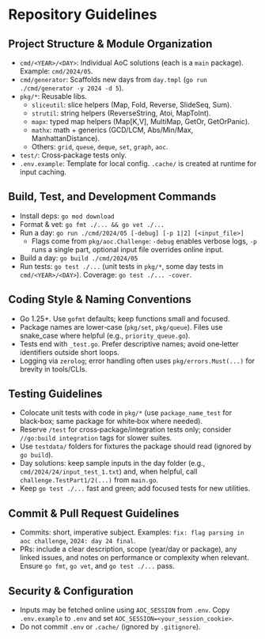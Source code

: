 # Repository Guidelines

## Project Structure & Module Organization
- `cmd/<YEAR>/<DAY>`: Individual AoC solutions (each is a `main` package). Example: `cmd/2024/05`.
- `cmd/generator`: Scaffolds new days from `day.tmpl` (`go run ./cmd/generator -y 2024 -d 5`).
- `pkg/*`: Reusable libs.
  - `sliceutil`: slice helpers (Map, Fold, Reverse, SlideSeq, Sum).
  - `strutil`: string helpers (ReverseString, Atoi, MapToInt).
  - `mapx`: typed map helpers (Map[K,V], MultiMap, GetOr, GetOrPanic).
  - `mathx`: math + generics (GCD/LCM, Abs/Min/Max, ManhattanDistance).
  - Others: `grid`, `queue`, `deque`, `set`, `graph`, `aoc`.
- `test/`: Cross‑package tests only.
- `.env.example`: Template for local config. `.cache/` is created at runtime for input caching.

## Build, Test, and Development Commands
- Install deps: `go mod download`
- Format & vet: `go fmt ./... && go vet ./...`
- Run a day: `go run ./cmd/2024/05 [-debug] [-p 1|2] [<input_file>]`
  - Flags come from `pkg/aoc.Challenge`: `-debug` enables verbose logs, `-p` runs a single part, optional input file overrides online input.
- Build a day: `go build ./cmd/2024/05`
- Run tests: `go test ./...` (unit tests in `pkg/*`, some day tests in `cmd/<YEAR>/<DAY>`). Coverage: `go test ./... -cover`.

## Coding Style & Naming Conventions
- Go 1.25+. Use `gofmt` defaults; keep functions small and focused.
- Package names are lower‑case (`pkg/set`, `pkg/queue`). Files use snake_case where helpful (e.g., `priority_queue.go`).
- Tests end with `_test.go`. Prefer descriptive names; avoid one‑letter identifiers outside short loops.
- Logging via `zerolog`; error handling often uses `pkg/errors.Must(...)` for brevity in tools/CLIs.

## Testing Guidelines
- Colocate unit tests with code in `pkg/*` (use `package_name_test` for black‑box; same package for white‑box where needed).
- Reserve `/test` for cross‑package/integration tests only; consider `//go:build integration` tags for slower suites.
- Use `testdata/` folders for fixtures the package should read (ignored by `go build`).
- Day solutions: keep sample inputs in the day folder (e.g., `cmd/2024/24/input_test_1.txt`) and, when helpful, call `challenge.TestPart1/2(...)` from `main.go`.
- Keep `go test ./...` fast and green; add focused tests for new utilities.

## Commit & Pull Request Guidelines
- Commits: short, imperative subject. Examples: `fix: flag parsing in aoc challenge`, `2024: day 24 final`.
- PRs: include a clear description, scope (year/day or package), any linked issues, and notes on performance or complexity when relevant. Ensure `go fmt`, `go vet`, and `go test ./...` pass.

## Security & Configuration
- Inputs may be fetched online using `AOC_SESSION` from `.env`. Copy `.env.example` to `.env` and set `AOC_SESSION=<your_session_cookie>`.
- Do not commit `.env` or `.cache/` (ignored by `.gitignore`).
